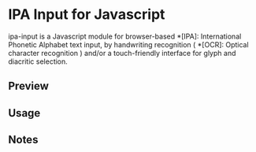 # IPA Input for Javascript

ipa-input is a Javascript module for browser-based
*[IPA]: International Phonetic Alphabet
text input, by handwriting recognition (
*[OCR]: Optical character recognition
) and/or a touch-friendly interface for glyph and diacritic selection.

## Preview

## Usage

## Notes